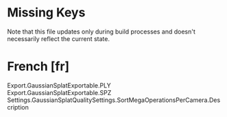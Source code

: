 # Missing Keys
Note that this file updates only during build processes and doesn't necessarily reflect the current state.

# French [fr]
Export.GaussianSplatExportable.PLY  
Export.GaussianSplatExportable.SPZ  
Settings.GaussianSplatQualitySettings.SortMegaOperationsPerCamera.Description  

